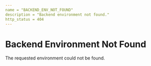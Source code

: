 ```yaml
---
name = "BACKEND_ENV_NOT_FOUND"
description = "Backend environment not found."
http_status = 404
---
```


# Backend Environment Not Found

The requested environment could not be found.
